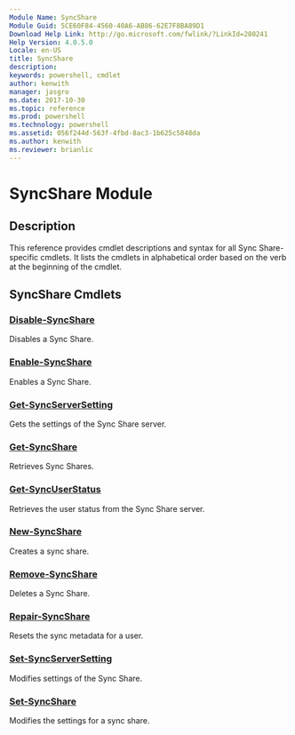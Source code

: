 ```yaml
---
Module Name: SyncShare
Module Guid: 5CE60F84-4560-40A6-AB86-62E7F8BA89D1
Download Help Link: http://go.microsoft.com/fwlink/?LinkId=280241
Help Version: 4.0.5.0
Locale: en-US
title: SyncShare
description: 
keywords: powershell, cmdlet
author: kenwith
manager: jasgro
ms.date: 2017-10-30
ms.topic: reference
ms.prod: powershell
ms.technology: powershell
ms.assetid: 056f244d-563f-4fbd-8ac3-1b625c5848da
ms.author: kenwith
ms.reviewer: brianlic
---
```


# SyncShare Module
## Description
This reference provides cmdlet descriptions and syntax for all Sync Share-specific cmdlets. It lists the cmdlets in alphabetical order based on the verb at the beginning of the cmdlet.

## SyncShare Cmdlets
### [Disable-SyncShare](./Disable-SyncShare.md)
Disables a Sync Share.

### [Enable-SyncShare](./Enable-SyncShare.md)
Enables a Sync Share.

### [Get-SyncServerSetting](./Get-SyncServerSetting.md)
Gets the settings of the Sync Share server.

### [Get-SyncShare](./Get-SyncShare.md)
Retrieves  Sync Shares.

### [Get-SyncUserStatus](./Get-SyncUserStatus.md)
Retrieves the user status from the Sync Share server.

### [New-SyncShare](./New-SyncShare.md)
Creates a sync share.

### [Remove-SyncShare](./Remove-SyncShare.md)
Deletes a Sync Share.

### [Repair-SyncShare](./Repair-SyncShare.md)
Resets the sync metadata for a user.

### [Set-SyncServerSetting](./Set-SyncServerSetting.md)
Modifies settings of the Sync Share.

### [Set-SyncShare](./Set-SyncShare.md)
Modifies the settings for a sync share.

